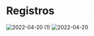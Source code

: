 # Registros
![2022-04-20 (1)](https://user-images.githubusercontent.com/90731632/164218718-83623949-ae18-4b04-a819-7a3c84238c0d.png)
![2022-04-20](https://user-images.githubusercontent.com/90731632/164218745-745e5dc2-22f8-43d9-af69-6a72b5afd435.png)
